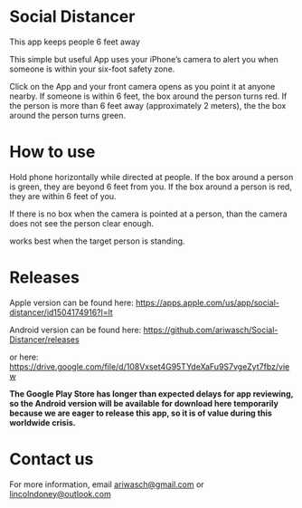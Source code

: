 # Social Distancer
This app keeps people 6 feet away

This simple but useful App uses your iPhone’s camera to alert you when someone is within your six-foot safety zone. 

Click on the App and your front camera opens as you point it at anyone nearby. If someone is within 6 feet, the box around the person turns red. If the person is more than 6 feet away (approximately 2 meters), the the box around the person turns green. 

# How to use

Hold phone horizontally while directed at people. If the box around a person is green, they are beyond 6 feet from you. If the box around a person is red, they are within 6 feet of you. 

If there is no box when the camera is pointed at a person, than the camera does not see the person clear enough.

works best when the target person is standing.

# Releases

Apple version can be found here:
https://apps.apple.com/us/app/social-distancer/id1504174916?l=lt

Android version can be found here:
https://github.com/ariwasch/Social-Distancer/releases

or here: https://drive.google.com/file/d/108Vxset4G95TYdeXaFu9S7vgeZyt7fbz/view

**The Google Play Store has longer than expected delays for app reviewing, so the Android version will be available for download here temporarily because we are eager to release this app, so it is of value during this worldwide crisis.**

# Contact us

For more information, email ariwasch@gmail.com or lincolndoney@outlook.com
